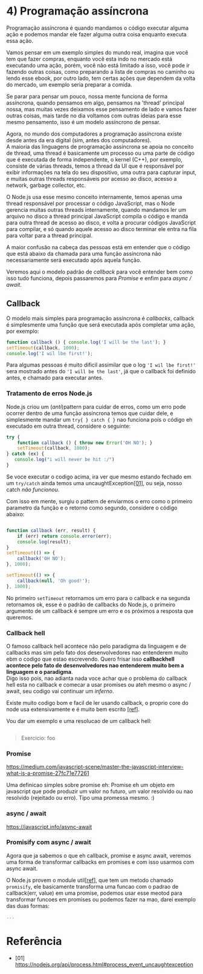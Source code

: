 # 4) Programação assíncrona


Programação assíncrona é quando mandamos o código executar alguma ação e podemos mandar ele fazer alguma outra coisa enquanto executa essa ação.

Vamos pensar em um exemplo simples do mundo real, imagina que você tem que fazer compras, enquanto você esta indo no mercado está executando uma ação, porém, você não está limitado a isso, você pode ir fazendo outras coisas, como preparando a lista de compras no caminho ou lendo esse ebook, por outro lado, tem certas ações que dependem da volta do mercado, um exemplo seria preparar a comida.

Se parar para pensar um pouco, nossa mente funciona de forma assíncrona, quando pensamos em algo, pensamos na 'thread' principal nossa, mas muitas vezes deixamos esse pensamento de lado e vamos fazer outras coisas, mais tarde no dia voltamos com outras ideias para esse mesmo pensamento, isso é um modelo assíncrono de pensar.

Agora, no mundo dos computadores a programação assíncrona existe desde antes da era digital (sim, antes dos computadores). <br />
A maioria das linguagens de programação assíncrona se apoia no conceito de thread, uma thread é basicamente um processo ou uma parte de código que é executada de forma independente, o kernel (C++), por exemplo, consiste de várias threads, temos a thread da UI que é responsável por exibir informações na tela do seu dispositivo, uma outra para capturar input, e muitas outras threads responsáveis por acesso ao disco, acesso a network, garbage collector, etc.

O Node.js usa esse mesmo conceito internamente, temos apenas uma thread responsável por processar o código JavaScript, mas o Node gerencia muitas outras threads internamente, quando mandamos ler um arquivo no disco a thread principal JavaScript compila o código e manda para outra thread de acesso ao disco, e volta a procurar códigos JavaScript para compilar, e só quando aquele acesso ao disco terminar ele entra na fila para voltar para a thread principal.

A maior confusão na cabeça das pessoas está em entender que o código que está abaixo da chamada para uma função assíncrona não necessariamente será executado após aquela função.

Veremos aqui o modelo padrão de *callback* para você entender bem como isso tudo funciona, depois passaremos para *Promise* e enfim para *async / await*.

## Callback

O modelo mais simples para programação assíncrona é *callbacks*, callback é simplesmente uma função que será executada após completar uma ação, por exemplo:

```javascript
function callback () { console.log('I will be the last'); }
setTimeout(callback, 1000);
console.log('I wil lbe first!');
```

Para algumas pessoas é muito dificil assimilar que o log `'I wil lbe first!'` sera mostrado antes do `'I will be the last'`, já que o callback foi definido antes, e chamado para executar antes.

### Tratamento de erros Node.js

Node.js criou um (*anti*)pattern para cuidar de erros, como um erro pode ocorrer dentro de uma função assíncrona temos que cuidar dele, e simplesmente mandar um `try{ } catch { }` nao funciona pois o código eh executado em outra thread, considere o seguinte:

```javascript
try {
    function callback () { throw new Error('OH NO'); }
    setTimeout(callback, 1000);
} catch (ex) {
   console.log("i will never be hit :/")
}
```

Se voce executar o codigo acima, ira ver que mesmo estando fechado em um `try/catch` ainda temos uma uncaughtException[[01]](https://nodejs.org/api/process.html#process_event_uncaughtexception), ou seja, nosso catch *não funcionou*. <br />

Com isso em mente, surgiu o pattern de enviarmos o erro como o primeiro parametro da função e o retorno como segundo, considere o código abaixo:

```javascript

function callback (err, result) {
    if (err) return console.error(err);
    console.log(result);
}
setTimeout(() => {
    callback('OH NO');
}, 1000);

setTimeout(() => {
    callback(null, 'Oh good!');
}, 1000);
```

No primeiro `setTimeout` retornamos um erro para o callback e na segunda retornamos ok, esse é o padrão de callbacks do Node.js, o primeiro argumento de um callback é sempre um erro e os próximos a resposta que queremos.

### Callback hell

O famoso callback hell acontece não pelo paradigma da linguagem e de callbacks mas sim pelo fato dos desenvolvedores nao entenderem muito ebm o codigo que estao escrevendo. Quero frisar isso **callbackhell acontece pelo fato de desenvolvedores nao entenderem muito bem a linguagem e o paradigma**. <br />
Digo isso pois, nao adianta nada voce achar que o problema do callback hell esta no callback e comecar a usar promises ou ateh mesmo o async / await, seu codigo vai continuar um *inferno*.

Existe muito codigo bom e facil de ler usando callback, o proprio core do node usa extensivamente e é muito bem escrito [[ref]](#ref).

Vou dar um exemplo e uma resolucao de um callback hell:

```javascript

```

> Exercicio:
> foo

### Promise

https://medium.com/javascript-scene/master-the-javascript-interview-what-is-a-promise-27fc71e77261

Uma definicao simples sobre promise eh: Promise eh um objeto em javascript que pode produzir um valor no futuro, um valor resolvido ou nao resolvido (rejeitado ou erro). Tipo uma promessa mesmo. :)


### async / await

https://javascript.info/async-await

### Promisify com async / await

Agora que ja sabemos o que eh callback, promise e async await, veremos uma forma de transformar callbacks em promises e com isso usarmos com async await.

O Node.js provem o module util[[ref]](#ref), que tem um metodo chamado `promisify`, ele basicamente transforma uma funcao com o padrao de callback(err, value) em uma promise, podemos usar esse meotod para transformar funcoes em promises ou podemos fazer na mao, darei exemplo das duas formas:

```javascript
...
```

# Referência
- [01] https://nodejs.org/api/process.html#process_event_uncaughtexception

